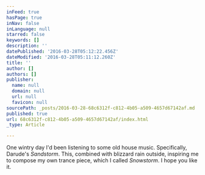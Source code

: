 ```yaml
---
inFeed: true
hasPage: true
inNav: false
inLanguage: null
starred: false
keywords: []
description: ''
datePublished: '2016-03-28T05:12:22.456Z'
dateModified: '2016-03-28T05:11:12.260Z'
title: ''
author: []
authors: []
publisher:
  name: null
  domain: null
  url: null
  favicon: null
sourcePath: _posts/2016-03-28-68c6312f-c812-4b05-a509-4657d67142af.md
published: true
url: 68c6312f-c812-4b05-a509-4657d67142af/index.html
_type: Article

---
```

One wintry day I'd been listening to some old house music. Specifically, Darude's _Sandstorm_. This, combined with blizzard rain outside, inspiring me to compose my own trance piece, which I called _Snowstorm_. I hope you like it.